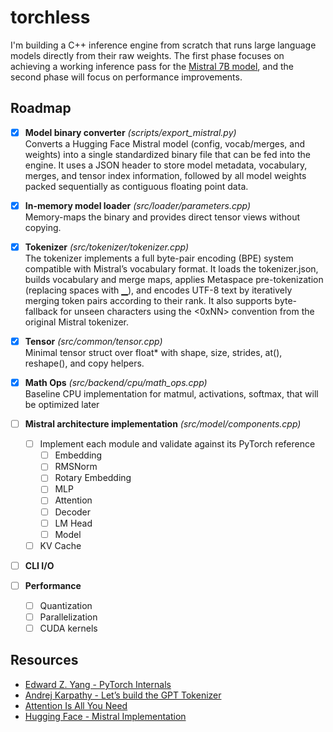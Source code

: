 # torchless
I'm building a C++ inference engine from scratch that runs large language models directly from their raw weights. The first phase focuses on achieving a working inference pass for the [Mistral 7B model](https://huggingface.co/mistralai/Mistral-7B-v0.1), and the second phase will focus on performance improvements.

## Roadmap
- [x] **Model binary converter** *(scripts/export_mistral.py)*  
  Converts a Hugging Face Mistral model (config, vocab/merges, and weights) into a single standardized binary file that can be fed into the engine. It uses a JSON header to store model metadata, vocabulary, merges,     and tensor index information, followed by all model weights packed sequentially as contiguous floating point data.

- [x] **In-memory model loader**  *(src/loader/parameters.cpp)*  
  Memory-maps the binary and provides direct tensor views without copying.

- [x] **Tokenizer**  *(src/tokenizer/tokenizer.cpp)*   
  The tokenizer implements a full byte-pair encoding (BPE) system compatible with Mistral’s vocabulary format. It loads the tokenizer.json, builds vocabulary and merge maps, applies Metaspace pre-tokenization           (replacing spaces with ▁), and encodes UTF-8 text by iteratively merging token pairs according to their rank. It also supports byte-fallback for unseen characters using the <0xNN> convention from the original         Mistral tokenizer.

- [x] **Tensor** *(src/common/tensor.cpp)*   
  Minimal tensor struct over float* with shape, size, strides, at(), reshape(), and copy helpers.

- [x] **Math Ops** *(src/backend/cpu/math_ops.cpp)*   
  Baseline CPU implementation for matmul, activations, softmax, that will be optimized later

- [ ] **Mistral architecture implementation** *(src/model/components.cpp)*
  - [ ] Implement each module and validate against its PyTorch reference
    - [ ] Embedding
    - [ ] RMSNorm
    - [ ] Rotary Embedding
    - [ ] MLP
    - [ ] Attention
    - [ ] Decoder
    - [ ] LM Head
    - [ ] Model
  - [ ] KV Cache

- [ ] **CLI I/O**

- [ ] **Performance**
  - [ ] Quantization
  - [ ] Parallelization
  - [ ] CUDA kernels

## Resources
- [Edward Z. Yang - PyTorch Internals](https://blog.ezyang.com/2019/05/pytorch-internals/)
- [Andrej Karpathy - Let’s build the GPT Tokenizer](https://www.youtube.com/watch?v=zduSFxRajkE)
- [Attention Is All You Need](https://arxiv.org/pdf/1706.03762)
- [Hugging Face - Mistral Implementation](https://github.com/huggingface/transformers/blob/main/src/transformers/models/mistral/modeling_mistral.py)
